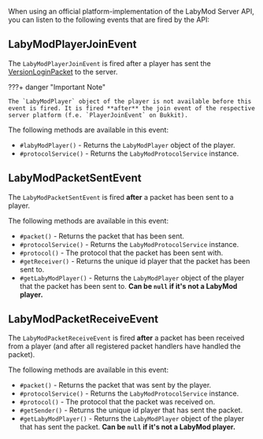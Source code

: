 When using an official platform-implementation of the LabyMod Server API, you can listen to the following events that
are fired by the API:

## LabyModPlayerJoinEvent

The `LabyModPlayerJoinEvent` is fired after a player has sent
the [VersionLoginPacket](/pages/server/labymod/moderation/labymod-version/) to the server.

???+ danger "Important Note"

    The `LabyModPlayer` object of the player is not available before this event is fired. It is fired **after** the join event of the respective server platform (f.e. `PlayerJoinEvent` on Bukkit).

The following methods are available in this event:

- `#labyModPlayer()` - Returns the `LabyModPlayer` object of the player.
- `#protocolService()` - Returns the `LabyModProtocolService` instance.

## LabyModPacketSentEvent

The `LabyModPacketSentEvent` is fired **after** a packet has been sent to a player.

The following methods are available in this event:

- `#packet()` - Returns the packet that has been sent.
- `#protocolService()` - Returns the `LabyModProtocolService` instance.
- `#protocol()` - The protocol that the packet has been sent with.
- `#getReceiver()` - Returns the unique id player that the packet has been sent to.
- `#getLabyModPlayer()` - Returns the `LabyModPlayer` object of the player that the packet has been sent to. **Can
  be `null` if it's not a LabyMod player.**

## LabyModPacketReceiveEvent

The `LabyModPacketReceiveEvent` is fired **after** a packet has been received from a player (and after all registered
packet handlers have handled the packet).

The following methods are available in this event:

- `#packet()` - Returns the packet that was sent by the player.
- `#protocolService()` - Returns the `LabyModProtocolService` instance.
- `#protocol()` - The protocol that the packet was received on.
- `#getSender()` - Returns the unique id player that has sent the packet.
- `#getLabyModPlayer()` - Returns the `LabyModPlayer` object of the player that has sent the packet. **Can be `null` if
  it's not a LabyMod player.**

